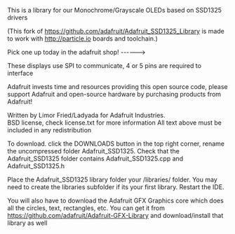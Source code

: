 This is a library for our Monochrome/Grayscale OLEDs based on SSD1325 drivers

(This fork of https://github.com/adafruit/Adafruit_SSD1325_Library is made to
work with http://particle.io boards and toolchain.)

  Pick one up today in the adafruit shop!
  ------> 

These displays use SPI to communicate, 4 or 5 pins are required to  
interface

Adafruit invests time and resources providing this open source code, 
please support Adafruit and open-source hardware by purchasing 
products from Adafruit!

Written by Limor Fried/Ladyada  for Adafruit Industries.  
BSD license, check license.txt for more information
All text above must be included in any redistribution

To download. click the DOWNLOADS button in the top right corner, rename the uncompressed folder Adafruit_SSD1325. Check that the Adafruit_SSD1325 folder contains Adafruit_SSD1325.cpp and Adafruit_SSD1325.h

Place the Adafruit_SSD1325 library folder your <arduinosketchfolder>/libraries/ folder. You may need to create the libraries subfolder if its your first library. Restart the IDE.

You will also have to download the Adafruit GFX Graphics core which does all the circles, text, rectangles, etc. You can get it from
https://github.com/adafruit/Adafruit-GFX-Library
and download/install that library as well 